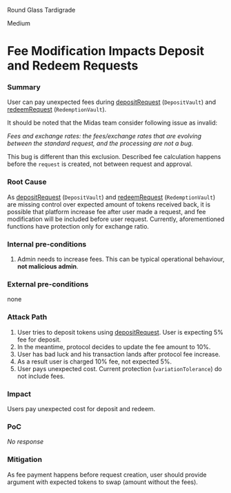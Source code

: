 Round Glass Tardigrade

Medium

# Fee Modification Impacts Deposit and Redeem Requests

### Summary

User can pay unexpected fees during [depositRequest](https://github.com/sherlock-audit/2024-08-midas-minter-redeemer/blob/main/midas-contracts/contracts/DepositVault.sol#L148) (`DepositVault`) and [redeemRequest](https://github.com/sherlock-audit/2024-08-midas-minter-redeemer/blob/main/midas-contracts/contracts/RedemptionVault.sol#L194) (`RedemptionVault`).

It should be noted that the Midas team consider following issue as invalid:

_Fees and exchange rates: the fees/exchange rates that are evolving between the standard request, and the processing are not a bug._


This bug is different than this exclusion. Described fee calculation happens before the `request` is created, not between request and approval.

### Root Cause

As [depositRequest](https://github.com/sherlock-audit/2024-08-midas-minter-redeemer/blob/main/midas-contracts/contracts/DepositVault.sol#L148) (`DepositVault`) and [redeemRequest](https://github.com/sherlock-audit/2024-08-midas-minter-redeemer/blob/main/midas-contracts/contracts/RedemptionVault.sol#L194) (`RedemptionVault`) are missing control over expected amount of tokens received back, it is possible that platform increase fee after user made a request, and fee modification will be included before user request. Currently, aforementioned functions have protection only for exchange ratio. 

### Internal pre-conditions

1. Admin needs to increase fees. This can be typical operational behaviour, **not malicious admin**.

### External pre-conditions

none

### Attack Path

1. User tries to deposit tokens using  [depositRequest](https://github.com/sherlock-audit/2024-08-midas-minter-redeemer/blob/main/midas-contracts/contracts/DepositVault.sol#L148). User is expecting 5% fee for deposit.
2. In the meantime, protocol decides to update the fee amount to 10%.
3. User has bad luck and his transaction lands after protocol fee increase.
4. As a result user is charged 10% fee, not expected 5%. 
5. User pays unexpected cost. Current protection (`variationTolerance`) do not include fees. 

### Impact

Users pay unexpected cost for deposit and redeem.

### PoC

_No response_

### Mitigation

As fee payment happens before request creation, user should provide argument with expected tokens to swap (amount without the fees). 